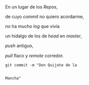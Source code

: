 ﻿﻿<p>En un lugar de los <em>Repos</em>,</p><p>de cuyo <em>commit</em> no quiero acordarme,</p><p>no ha mucho <em>log</em> que vivía</p><p>un hidalgo de los de <em>head</em> en <em>master</em>,</p><p><em>push</em> antiguo,</p><p><em>pull</em> ﬂaco y <em>remote</em> corredor.</p><p><code>git commit -m &quot;Don Quijote de la Mancha&quot;</code> </p>